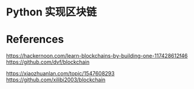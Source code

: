# Python 实现区块链


# References

https://hackernoon.com/learn-blockchains-by-building-one-117428612f46
https://github.com/dvf/blockchain

https://xiaozhuanlan.com/topic/1547608293
https://github.com/xilibi2003/blockchain
